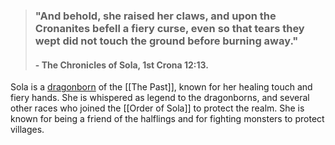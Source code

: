 > ### "And behold, she raised her claws, and upon the Cronanites befell a fiery curse, even so that tears they wept did not touch the ground before burning away."
> #### - The Chronicles of Sola, 1st Crona 12:13.

Sola is a [dragonborn](Dragonborn.md) of the [[The Past]], known for her healing touch and fiery hands. She is whispered as legend to the dragonborns, and several other races who joined the [[Order of Sola]] to protect the realm. She is known for being a friend of the halflings and for fighting monsters to protect villages.